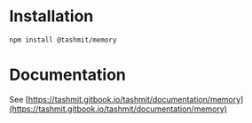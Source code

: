 # Installation

```
npm install @tashmit/memory
```

# Documentation

See [https://tashmit.gitbook.io/tashmit/documentation/memory](https://tashmit.gitbook.io/tashmit/documentation/memory)
